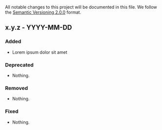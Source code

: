 All notable changes to this project will be documented in this file.
We follow the [Semantic Versioning 2.0.0](http://semver.org/) format.

## x.y.z - YYYY-MM-DD

### Added

- Lorem ipsum dolor sit amet

### Deprecated

- Nothing.

### Removed

- Nothing.

### Fixed

- Nothing.
